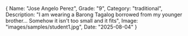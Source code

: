 {
    Name: "Jose Angelo Perez",
    Grade: "9",
    Category: "traditional",
    Description: "I am wearing a Barong Tagalog borrowed from my younger brother... Somehow it isn't too small and it fits",
    Image: "images/samples/student1.jpg",
    Date: "2025-08-04"
}
